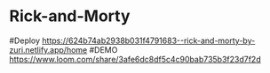 # Rick-and-Morty

#Deploy
https://624b74ab2938b031f4791683--rick-and-morty-by-zuri.netlify.app/home
#DEMO
https://www.loom.com/share/3afe6dc8df5c4c90bab735b3f23d7f2d
